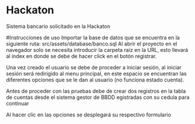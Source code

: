 # Hackaton
Sistema bancario solicitado en la Hackaton

#Instrucciones de uso
Importar la base de datos que se encuentra en la siguiente ruta: src/assets/database/banco.sql
Al abrir el proyecto en el navegador solo se necesita introducir la carpeta raíz en la URL, esto llevará al index en donde se debe de hacer click en el botón registrar.

Una vez creado el usuario se debe de proceder a iniciar sesión, al iniciar sesión será redirigido al menu principal, en este espacio se encuentran las diferentes opciones 
que se le dan al usuario (no funciona estado cuenta).

Antes de proceder con las pruebas debe de crear dos registros en la tabla de cuentas desde el sistema gestor de BBDD egistradas con su cedula para continuar

Al hacer clic en las opciones se desplegará su respectivo formulario
